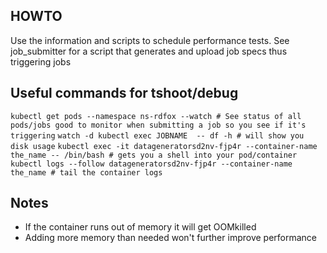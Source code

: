 ## HOWTO
Use the information and scripts to schedule performance tests. See job_submitter for a script that generates and upload job specs thus triggering jobs

## Useful commands for tshoot/debug

`kubectl get pods --namespace ns-rdfox --watch # See status of all pods/jobs good to monitor when submitting a job so you see if it's triggering`
`watch -d kubectl exec JOBNAME  -- df -h # will show you disk usage`
`kubectl exec -it datageneratorsd2nv-fjp4r --container-name the_name -- /bin/bash # gets you a shell into your pod/container`
`kubectl logs --follow datageneratorsd2nv-fjp4r --container-name the_name # tail the container logs`

## Notes
* If the container runs out of memory it will get OOMkilled
* Adding more memory than needed won't further improve performance